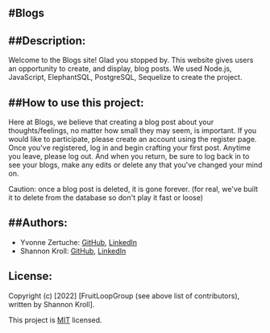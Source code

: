 #Blogs
---

##Description:
---
Welcome to the Blogs site! Glad you stopped by. This website gives users an opportunity to create, and display, blog posts. We used Node.js, JavaScript, ElephantSQL, PostgreSQL, Sequelize to create the project.

##How to use this project:
---
Here at Blogs, we believe that creating a blog post about your thoughts/feelings, no matter how small they may seem, is important. If you would like to participate, please create an account using the register page. Once you've registered, log in and begin crafting your first post. Anytime you leave, please log out. And when you return, be sure to log back in to see your blogs, make any edits or delete any that you've changed your mind on. 

Caution: once a blog post is deleted, it is gone forever. (for real, we've built it to delete from the database so don't play it fast or loose)

##Authors:
---
* Yvonne Zertuche: [GitHub](https://github.com/YvonneOZertuche), [LinkedIn](https://www.linkedin.com/in/yvonne-zertuche/)
* Shannon Kroll: [GitHub](https://github.com/skroll13), [LinkedIn](https://www.linkedin.com/in/krollshannon/)

## License:
Copyright (c) [2022] [FruitLoopGroup (see above list of contributors), written by Shannon Kroll]. 

This project is [MIT](https://github.com/kefranabg/readme-md-generator/blob/master/LICENSE) licensed.